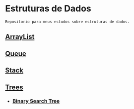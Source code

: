 # Estruturas de Dados

    Repositorio para meus estudos sobre estruturas de dados.

## [ArrayList](https://github.com/joaopaulosg21/estruturas-de-dados/tree/main/arraylist)

## [Queue](https://github.com/joaopaulosg21/estruturas-de-dados/tree/main/queue)

## [Stack](https://github.com/joaopaulosg21/estruturas-de-dados/tree/main/stack)

## [Trees](https://github.com/joaopaulosg21/estruturas-de-dados/tree/main/trees)

- ### [Binary Search Tree](https://github.com/joaopaulosg21/estruturas-de-dados/tree/main/trees/binarysearchtree) 